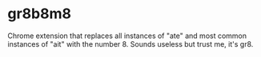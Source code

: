 # gr8b8m8
Chrome extension that replaces all instances of "ate" and most common instances of "ait" with the number 8. Sounds useless but trust me, it's gr8.

